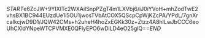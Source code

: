 $START$e6ZcJW+9YIXITc2WXAilSnpPZgT4m1LXVbj6/iJ0iYVoH+mhZodTwE2vhsBX1BC944EUzdUe1i5OU1jwosTVbAtCOX5QScpCpWjKZcPA/YPdL/7gnXrcaIkcjwD9D1/JQW42CMs+h2uheH4hoZxEGKk30z+Ztzz4A8hlLwJbCCC6eoUhCXldYNpeWTCPVMXE0QFlyEPO6wDiLD4eO25glQ==$END$